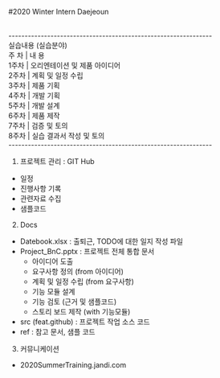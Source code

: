 #2020 Winter Intern Daejeoun

<br>---------------------------------------------------------------
<br>실습내용 (실습분야) 
<br>주  차 |  내 용
<br>1주차 | 오리엔테이션 및 제품 아이디어
<br>2주차 | 계획 및 일정 수립
<br>3주차 | 제품 기획
<br>4주차 | 개발 기획
<br>5주차 | 개발 설계
<br>6주차 | 제품 제작
<br>7주차 | 검증 및 토의
<br>8주차 | 실습 결과서 작성 및 토의
<br>---------------------------------------------------------------

1. 프로젝트 관리 : GIT Hub
  - 일정
  - 진행사항 기록
  - 관련자료 수집
  - 샘플코드

2. Docs 
  - Datebook.xlsx : 출퇴근, TODO에 대한 일지 작성 파일
  - Project_BnC.pptx : 프로젝트 전체 통합 문서
    - 아이디어 도출
    - 요구사항 정의 (from 아이디어)
    - 계획 및 일정 수립 (from 요구사항)
    - 기능 모듈 설계
    - 기능 검토 (근거 및 샘플코드)
    - 스토리 보드 제작 (with 기능모듈)
  - src (feat.github) : 프로젝트 작업 소스 코드
  - ref : 참고 문서, 샘플 코드
  
3. 커뮤니케이션
  - 2020SummerTraining.jandi.com
